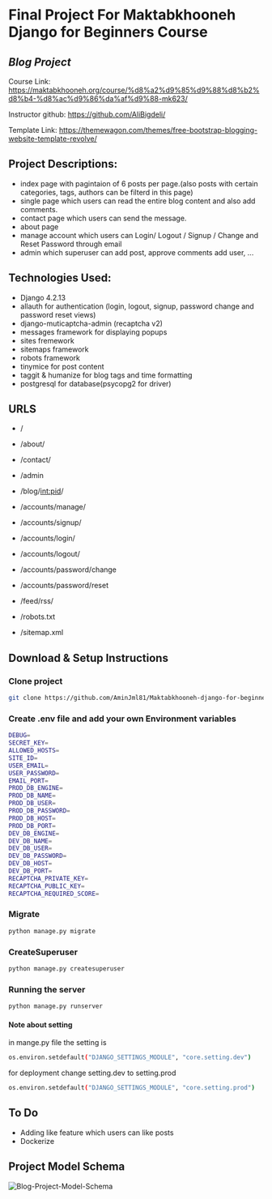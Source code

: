 # Final Project For Maktabkhooneh Django for Beginners Course
## _Blog Project_


Course Link: https://maktabkhooneh.org/course/%d8%a2%d9%85%d9%88%d8%b2%d8%b4-%d8%ac%d9%86%da%af%d9%88-mk623/

Instructor github: https://github.com/AliBigdeli/

Template Link: https://themewagon.com/themes/free-bootstrap-blogging-website-template-revolve/


## Project Descriptions:
- index page with pagintaion of 6 posts per page.(also posts with certain categories, tags, authors can be filterd in this page)
- single page which users can read the entire blog content and also add comments.
- contact page which users can send the message.
- about page
- manage account which users can Login/ Logout / Signup / Change and Reset Password through email
- admin which superuser can add post, approve comments add user, ...


## Technologies Used:
- Django 4.2.13
- allauth for authentication (login, logout, signup, password change and password reset views)
- django-muticaptcha-admin (recaptcha v2)
- messages framework for displaying popups
- sites fremework
- sitemaps framework
- robots framework
- tinymice for post content
- taggit & humanize for blog tags and time formatting
- postgresql for database(psycopg2 for driver)


## URLS
- /	
- /about/
- /contact/	
- /admin
- /blog/<int:pid>/

- /accounts/manage/
- /accounts/signup/
- /accounts/login/	
- /accounts/logout/	
- /accounts/password/change
- /accounts/password/reset	
	
- /feed/rss/
- /robots.txt
- /sitemap.xml


## Download & Setup Instructions

### Clone project

```sh
git clone https://github.com/AminJml81/Maktabkhooneh-django-for-beginners-course-final-project.git
```

### Create .env file and add your own Environment variables
```sh
DEBUG=
SECRET_KEY=
ALLOWED_HOSTS=
SITE_ID=
USER_EMAIL=
USER_PASSWORD=
EMAIL_PORT=
PROD_DB_ENGINE=
PROD_DB_NAME= 
PROD_DB_USER=
PROD_DB_PASSWORD=
PROD_DB_HOST= 
PROD_DB_PORT=
DEV_DB_ENGINE=
DEV_DB_NAME= 
DEV_DB_USER=
DEV_DB_PASSWORD=
DEV_DB_HOST= 
DEV_DB_PORT=
RECAPTCHA_PRIVATE_KEY=
RECAPTCHA_PUBLIC_KEY=
RECAPTCHA_REQUIRED_SCORE=
```

### Migrate

```sh
python manage.py migrate
```

### CreateSuperuser

```sh
python manage.py createsuperuser
```

### Running the server
```sh
python manage.py runserver
```

#### Note about setting 
in mange.py file the setting is
```sh
os.environ.setdefault("DJANGO_SETTINGS_MODULE", "core.setting.dev")
```
for deployment change setting.dev to setting.prod
```sh
os.environ.setdefault("DJANGO_SETTINGS_MODULE", "core.setting.prod")
```


## To Do
- Adding like feature which users can like posts
- Dockerize


## Project Model Schema
![Blog-Project-Model-Schema](https://github.com/user-attachments/assets/f2452fbb-8c7e-4149-96af-e3756a879793)
